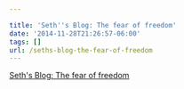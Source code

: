 ```yaml
---

title: 'Seth''s Blog: The fear of freedom'
date: '2014-11-28T21:26:57-06:00'
tags: []
url: /seths-blog-the-fear-of-freedom
---
```

<a href="http://sethgodin.typepad.com/seths_blog/2014/11/the-fear-of-freedom.html">Seth's Blog: The fear of freedom</a><br/>

